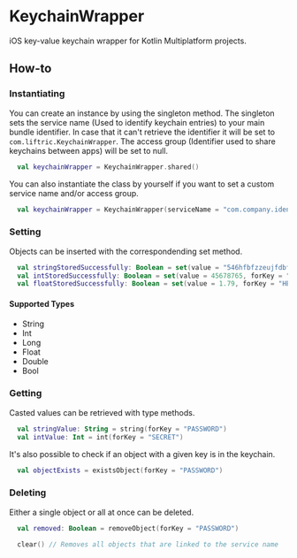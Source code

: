 # KeychainWrapper

iOS key-value keychain wrapper for Kotlin Multiplatform projects.

## How-to

### Instantiating

You can create an instance by using the singleton method. The singleton sets the service name (Used to identify keychain entries) to your main bundle identifier. In case that it can't retrieve the identifier it will be set to `com.liftric.KeychainWrapper`. The access group (Identifier used to share keychains between apps) will be set to null.

```kotlin
  val keychainWrapper = KeychainWrapper.shared()
```

You can also instantiate the class by yourself if you want to set a custom service name and/or access group.

```kotlin
  val keychainWrapper = KeychainWrapper(serviceName = "com.company.identifier", val accessGroup = null)
```

### Setting

Objects can be inserted with the correspondending set method. 

```kotlin
  val stringStoredSuccessfully: Boolean = set(value = "546hfbfzzeujfdbfdz", forKey = "PASSWORD")
  val intStoredSuccessfully: Boolean = set(value = 45678765, forKey = "SECRET")
  val floatStoredSuccessfully: Boolean = set(value = 1.79, forKey = "HEIGHT")
```

#### Supported Types

- String
- Int
- Long
- Float
- Double
- Bool

### Getting

Casted values can be retrieved with type methods.

```kotlin
  val stringValue: String = string(forKey = "PASSWORD")
  val intValue: Int = int(forKey = "SECRET")
```

It's also possible to check if an object with a given key is in the keychain.

```kotlin
  val objectExists = existsObject(forKey = "PASSWORD")
```

### Deleting

Either a single object or all at once can be deleted.

```kotlin
  val removed: Boolean = removeObject(forKey = "PASSWORD")
```

```kotlin
  clear() // Removes all objects that are linked to the service name
```